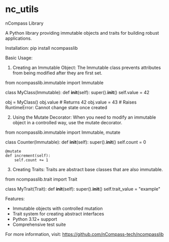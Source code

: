 # nc_utils

nCompass Library

A Python library providing immutable objects and traits for building robust applications.

Installation:
pip install ncompasslib

Basic Usage:

1. Creating an Immutable Object:
The Immutable class prevents attributes from being modified after they are first set.

from ncompasslib.immutable import Immutable

class MyClass(Immutable):
    def __init__(self):
        super().__init__()
        self.value = 42

obj = MyClass()
obj.value  # Returns 42
obj.value = 43  # Raises RuntimeError: Cannot change state once created

2. Using the Mutate Decorator:
When you need to modify an immutable object in a controlled way, use the mutate decorator.

from ncompasslib.immutable import Immutable, mutate

class Counter(Immutable):
    def __init__(self):
        super().__init__()
        self.count = 0
        
    @mutate
    def increment(self):
        self.count += 1

3. Creating Traits:
Traits are abstract base classes that are also immutable.

from ncompasslib.trait import Trait

class MyTrait(Trait):
    def __init__(self):
        super().__init__()
        self.trait_value = "example"

Features:
- Immutable objects with controlled mutation
- Trait system for creating abstract interfaces
- Python 3.12+ support
- Comprehensive test suite

For more information, visit:
https://github.com/nCompass-tech/ncompasslib
